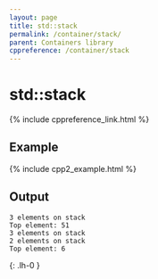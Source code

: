 ```yaml
---
layout: page
title: std::stack
permalink: /container/stack/
parent: Containers library
cppreference: /container/stack
---
```

# std::stack

{% include cppreference_link.html %}

## Example

{% include cpp2_example.html %}

## Output

```
3 elements on stack
Top element: 51
3 elements on stack
2 elements on stack
Top element: 6
```
{: .lh-0 }
